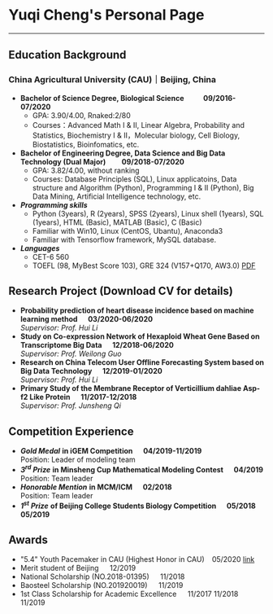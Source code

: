 # Yuqi Cheng's Personal Page
---
## Education Background

### China Agricultural University (CAU)｜Beijing, China 
- **Bachelor of Science Degree, Biological Science &emsp; &emsp; 09/2016-07/2020**
  - GPA: 3.90/4.00, Rnaked:2/80
  - Courses：Advanced Math I & II, Linear Algebra, Probability and Statistics, Biochemistry I & II，Molecular biology, Cell Biology, Biostatistics, Bioinfomatics, etc.
- **Bachelor of Engineering Degree, Data Science and Big Data Technology (Dual Major)&emsp;&emsp; 09/2018-07/2020**
  - GPA: 3.82/4.00, without ranking
  - Courses: Database Principles (SQL), Linux applicatoins, Data structure and Algorithm (Python), Programming I & II (Python), Big Data Mining, Artificial Intelligence technology, etc.
- ***Programming skills***
  - Python (3years), R (2years), SPSS (2years), Linux shell (1years), SQL (1years), HTML (Basic), MATLAB (Basic), C (Basic)
  - Familiar with Win10, Linux (CentOS, Ubantu), Anaconda3
  - Familiar with Tensorflow framework, MySQL database.
- ***Languages***
  - CET-6 560
  - TOEFL (98, MyBest Score 103), GRE 324 (V157+Q170, AW3.0) [PDF](/CV/TGscore.pdf)

## Research Project (Download CV for details)

- **Probability prediction of heart disease incidence based on machine learning method &emsp; 03/2020-06/2020** 
<br>*Supervisor: Prof. Hui Li*
- **Study on Co-expression Network of Hexaploid Wheat Gene Based on Transcriptome Big Data &emsp; 12/2018-06/2020** 
<br>*Supervisor: Prof. Weilong Guo*
- **Research on China Telecom User Offline Forecasting System based on Big Data Technology &emsp; 12/2019-01/2020**
<br>*Supervisor: Prof. Hui Li*
- **Primary Study of the Membrane Receptor of Verticillium dahliae Asp-f2 Like Protein &emsp; 11/2017-12/2018**
<br>*Supervisor: Prof. Junsheng Qi*

## Competition Experience

- ***Gold Medal*** **in iGEM Competition &emsp; 04/2019-11/2019**  <br> Position: Leader of modeling team
- ***3<sup>rd</sup> Prize*** **in Minsheng Cup Mathematical Modeling Contest &emsp; 04/2019** <br> Position: Team leader
- ***Honorable Mention*** **in MCM/ICM &emsp; 02/2018** <br> Position: Team leader
- ***1<sup>st</sup> Prize*** **of Beijing College Students Biology Competition &emsp; 05/2018 05/2019**

## Awards

- "5.4" Youth Pacemaker in CAU (Highest Honor in CAU) &ensp; 05/2020 [link](http://news.cau.edu.cn/art/2020/4/27/art_8769_677104.html)
- Merit student of Beijing &emsp; 12/2019
- National Scholarship (NO.2018-01395) &emsp; 11/2018
- Baosteel Scholarship (NO.201920019) &emsp; 11/2019
- 1st Class Scholarship for Academic Excellence &emsp; 11/2017 11/2018 11/2019
